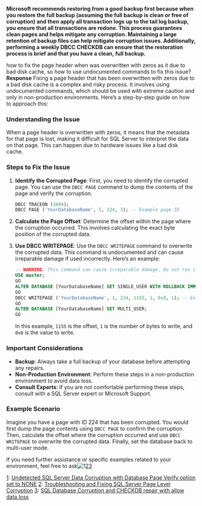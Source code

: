 **Microsoft recommends restoring from a good backup first because when you restore the full backup (assuming the full backup is clean or free of corruption) and then apply all transaction logs up to the tail log backup, you ensure that all transactions are redone. This process guarantees clean pages and helps mitigate any corruption.
Maintaining a large retention of backup files can help mitigate corruption issues. Additionally, performing a weekly DBCC CHECKDB can ensure that the restoration process is brief and that you have a clean, full backup.**


how to fix the page header when was overwritten with zeros as it due to bad disk cache, so how to use undocumented commands to fix this issue?
**Response**
Fixing a page header that has been overwritten with zeros due to a bad disk cache is a complex and risky process. It involves using undocumented commands, which should be used with extreme caution and only in non-production environments. Here’s a step-by-step guide on how to approach this:

### Understanding the Issue
When a page header is overwritten with zeros, it means that the metadata for that page is lost, making it difficult for SQL Server to interpret the data on that page. This can happen due to hardware issues like a bad disk cache.

### Steps to Fix the Issue

1. **Identify the Corrupted Page**: First, you need to identify the corrupted page. You can use the `DBCC PAGE` command to dump the contents of the page and verify the corruption.

    ```sql
    DBCC TRACEON (3604);
    DBCC PAGE ('YourDatabaseName', 1, 224, 3); -- Example page ID
    ```

2. **Calculate the Page Offset**: Determine the offset within the page where the corruption occurred. This involves calculating the exact byte position of the corrupted data.

3. **Use DBCC WRITEPAGE**: Use the `DBCC WRITEPAGE` command to overwrite the corrupted data. This command is undocumented and can cause irreparable damage if used incorrectly. Here’s an example:

    ```sql
    -- WARNING: This command can cause irreparable damage. Do not run in a production environment.
    USE master;
    GO
    ALTER DATABASE [YourDatabaseName] SET SINGLE_USER WITH ROLLBACK IMMEDIATE;
    GO
    DBCC WRITEPAGE ('YourDatabaseName', 1, 224, 1155, 1, 0x0, 1); -- Example values
    GO
    ALTER DATABASE [YourDatabaseName] SET MULTI_USER;
    GO
    ```

    In this example, `1155` is the offset, `1` is the number of bytes to write, and `0x0` is the value to write.

### Important Considerations
- **Backup**: Always take a full backup of your database before attempting any repairs.
- **Non-Production Environment**: Perform these steps in a non-production environment to avoid data loss.
- **Consult Experts**: If you are not comfortable performing these steps, consult with a SQL Server expert or Microsoft Support.

### Example Scenario
Imagine you have a page with ID 224 that has been corrupted. You would first dump the page contents using `DBCC PAGE` to confirm the corruption. Then, calculate the offset where the corruption occurred and use `DBCC WRITEPAGE` to overwrite the corrupted data. Finally, set the database back to multi-user mode.

If you need further assistance or specific examples related to your environment, feel free to ask![1](https://www.mssqltips.com/sqlservertip/5226/undetected-sql-server-data-corruption-with-database-page-verify-option-set-to-none/)[2](https://www.mssqltips.com/sqlservertip/2871/troubleshooting-and-fixing-sql-server-page-level-corruption/)[3](https://www.mssqltips.com/sqlservertip/5645/sql-server-database-corruption-and-impact-of-running-checkdb-repair-with-allow-data-loss/)

[1](https://www.mssqltips.com/sqlservertip/5226/undetected-sql-server-data-corruption-with-database-page-verify-option-set-to-none/): [Undetected SQL Server Data Corruption with Database Page Verify option set to NONE](https://www.mssqltips.com/sqlservertip/5226/undetected-sql-server-data-corruption-with-database-page-verify-option-set-to-none/)
[2](https://www.mssqltips.com/sqlservertip/2871/troubleshooting-and-fixing-sql-server-page-level-corruption/): [Troubleshooting and Fixing SQL Server Page Level Corruption](https://www.mssqltips.com/sqlservertip/2871/troubleshooting-and-fixing-sql-server-page-level-corruption/)
[3](https://www.mssqltips.com/sqlservertip/5645/sql-server-database-corruption-and-impact-of-running-checkdb-repair-with-allow-data-loss/): [SQL Database Corruption and CHECKDB repair with allow data loss](https://www.mssqltips.com/sqlservertip/5645/sql-server-database-corruption-and-impact-of-running-checkdb-repair-with-allow-data-loss/)
